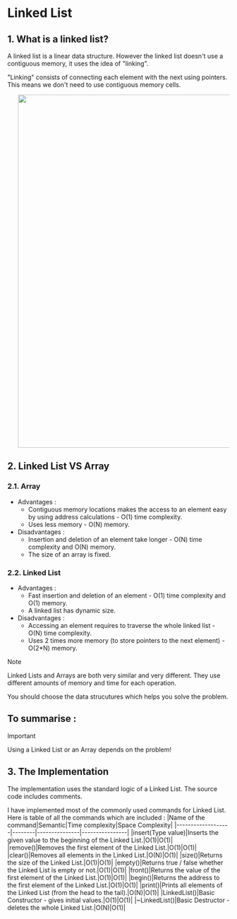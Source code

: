 # Linked List




## 1. What is a linked list?

A linked list is a linear data structure. However the linked list doesn't use a contiguous memory, it uses the idea of "linking".

"Linking" consists of connecting each element with the next using pointers. This means we don't need to use contiguous memory cells. 

<ul class="comments_list"><img src = "https://github.com/NValchanov09/Dynamic-Data-Structures/assets/158312030/bc6290e2-f54c-4436-bff5-080bef0ca72e" style = " display:flex; justify-content: center; align-items: center; width: 800px;"/></ul>
<!--
<img src = "https://github.com/NValchanov09/Dynamic-Data-Structures/assets/158312030/23220bba-fe69-40b6-b292-825a9acbd115" style = "width : 1000px;"/>
-->

## 2. Linked List VS Array

### 2.1. Array
 - Advantages :
   - Contiguous memory locations makes the access to an element easy by using address calculations - O(1) time complexity.
   - Uses less memory - O(N) memory.
 - Disadvantages :
   - Insertion and deletion of an element take longer - O(N) time complexity and O(N) memory.
   - The size of an array is fixed.

### 2.2. Linked List
 - Advantages :
   - Fast insertion and deletion of an element - O(1) time complexity and O(1) memory.
   - A linked list has dynamic size.
 - Disadvantages :
   - Accessing an element requires to traverse the whole linked list - O(N) time complexity.
   - Uses 2 times more memory (to store pointers to the next element) - O(2*N) memory.

  >[!NOTE]
  > Linked Lists and Arrays are both very similar and very different. They use different amounts of memory and time for each operation.
  >
  > You should choose the data strucutures which helps you solve the problem.

## To summarise :
  
  >[!IMPORTANT]
  > Using a Linked List or an Array depends on the problem!


## 3. The Implementation
The implementation uses the standard logic of a Linked List. 
The source code includes comments.

I have implemented most of the commonly used commands for Linked List. Here is table of all the commands which are included :
|Name of the command|Semantic|Time complexity|Space Complexity|
|-------------------|--------|---------------|----------------|
|insert(Type value)|Inserts the given value to the beginning of the Linked List.|O(1)|O(1)|
|remove()|Removes the first element of the Linked List.|O(1)|O(1)|
|clear()|Removes all elements in the Linked List.|O(N)|O(1)|
|size()|Returns the size of the Linked List.|O(1)|O(1)|
|empty()|Returns true / false whether the Linked List is empty or not.|O(1)|O(1)|
|front()|Returns the value of the first element of the Linked List.|O(1)|O(1)|
|begin()|Returns the address to the first element of the Linked List.|O(1)|O(1)|
|print()|Prints all elements of the Linked List (from the head to the tail).|O(N)|O(1)|
|LinkedList()|Basic Constructor - gives initial values.|O(1)|O(1)|
|~LinkedList()|Basic Destructor - deletes the whole Linked List.|O(N)|O(1)|
